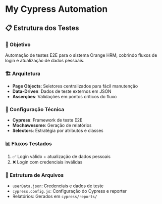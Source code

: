 # My Cypress Automation

## 📋 Estrutura dos Testes

### 🎯 Objetivo
Automação de testes E2E para o sistema Orange HRM, cobrindo fluxos de login e atualização de dados pessoais.

### 🏗️ Arquitetura
- **Page Objects**: Seletores centralizados para fácil manutenção
- **Data-Driven**: Dados de teste externos em JSON
- **Asserções**: Validações em pontos críticos do fluxo

### 🔧 Configuração Técnica
- **Cypress**: Framework de teste E2E
- **Mochawesome**: Geração de relatórios
- **Selectors**: Estratégia por atributos e classes

### 📊 Fluxos Testados
1. ✅ Login válido + atualização de dados pessoais
2. ❌ Login com credenciais inválidas

### 📁 Estrutura de Arquivos
- `userData.json`: Credenciais e dados de teste
- `cypress.config.js`: Configuração do Cypress e reporter
- Relatórios: Gerados em `cypress/reports/`